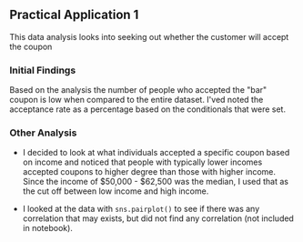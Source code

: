 ## Practical Application 1

This data analysis looks into seeking out whether the customer will accept the coupon

### Initial Findings

Based on the analysis the number of people who accepted the "bar" coupon is low when compared
to the entire dataset. I'ved noted the acceptance rate as a percentage based on the conditionals
that were set.

### Other Analysis

* I decided to look at what individuals accepted a specific coupon based on income and noticed that
people with typically lower incomes accepted coupons to higher degree than those with higher income.
Since the income of $50,000 - $62,500 was the median, I used that as the cut off between low income
and high income.

* I looked at the data with ```sns.pairplot()``` to see if there was any correlation that may exists, but did not
find any correlation (not included in notebook).